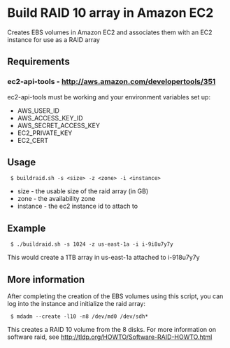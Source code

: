 
# Build RAID 10 array in Amazon EC2

Creates EBS volumes in Amazon EC2 and associates them with an EC2 instance for use as a RAID array

##  Requirements

### ec2-api-tools - http://aws.amazon.com/developertools/351

ec2-api-tools must be working and your environment variables set up:

* AWS_USER_ID
* AWS_ACCESS_KEY_ID
* AWS_SECRET_ACCESS_KEY
* EC2_PRIVATE_KEY
* EC2_CERT

##  Usage

     $ buildraid.sh -s <size> -z <zone> -i <instance>

* size - the usable size of the raid array (in GB)
* zone - the availability zone
* instance - the ec2 instance id to attach to

##  Example

     $ ./buildraid.sh -s 1024 -z us-east-1a -i i-9i8u7y7y

This would create a 1TB array in us-east-1a attached to i-918u7y7y

## More information

After completing the creation of the EBS volumes using this script, you can log into the instance and initialize the raid array:

     $ mdadm --create -l10 -n8 /dev/md0 /dev/sdh*

This creates a RAID 10 volume from the 8 disks. For more information on software raid, see http://tldp.org/HOWTO/Software-RAID-HOWTO.html
